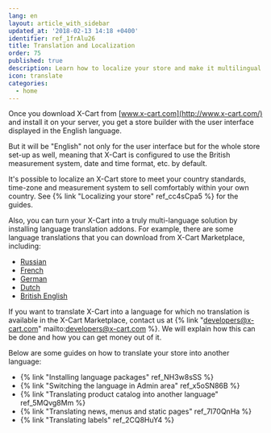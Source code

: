 ```yaml
---
lang: en
layout: article_with_sidebar
updated_at: '2018-02-13 14:18 +0400'
identifier: ref_1frAlu26
title: Translation and Localization
order: 75
published: true
description: Learn how to localize your store and make it multilingual
icon: translate
categories:
  - home
---
```

Once you download X-Cart from [www.x-cart.com](http://www.x-cart.com/) and install it on your server, you get a store builder with the user interface displayed in the English language. 

But it will be "English" not only for the user interface but for the whole store set-up as well, meaning that X-Cart is configured to use the British measurement system, date and time format, etc. by default. 

It's possible to localize an X-Cart store to meet your country standards, time-zone and measurement system to sell comfortably within your own country. See {% link "Localizing your store" ref_cc4sCpa5 %} for the guides.

Also, you can turn your X-Cart into a truly multi-language solution by installing language translation addons. For example, there are some language translations that you can download from X-Cart Marketplace, including:

*   [Russian](https://market.x-cart.com/addons/russian-translation.html "Translation and Localization")
*   [French](https://market.x-cart.com/addons/french-translation.html "Translation and Localization")
*   [German](https://market.x-cart.com/addons/german-translation.html "Translation and Localization")
*   [Dutch](https://market.x-cart.com/addons/dutch-translation-by-community-members.html "Translation and Localization")
*   [British English](https://market.x-cart.com/addons/translation-british-english.html "Translation and Localization")

If you want to translate X-Cart into a language for which no translation is available in the X-Cart Marketplace, contact us at {% link "developers@x-cart.com" mailto:developers@x-cart.com %}. We will explain how this can be done and how you can get money out of it.

Below are some guides on how to translate your store into another language:  
*  {% link "Installing language packages" ref_NH3w8sSS %}
*  {% link "Switching the language in Admin area" ref_x5oSN86B %}
*  {% link "Translating product catalog into another language" ref_5MQvg8Mm %}
*  {% link "Translating news, menus and static pages" ref_7I70QnHa %}
*  {% link "Translating labels" ref_2CQ8HuY4 %}
